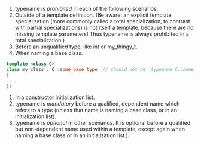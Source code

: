 1. typename is _prohibited_ in each of the following scenarios:
  1. Outside of a template definition. (Be aware: an explicit template specialization (more commonly called a total specialization, to contrast with partial specializations) is not itself a template, because there are no missing template parameters! Thus typename is always prohibited in a total specialization.)
  1. Before an unqualified type, like int or my_thingy_t.
  1. When naming a base class.
  
  ```c++
  template <class C>
  class my_class : C::some_base_type  // should not be `typename C::some_base_type'
  {
   ... 
  };
  ```

1. In a constructor initialization list.
 1. typename is _mandatory_ before a qualified, dependent name which refers to a type (unless that name is naming a base class, or in an initialization list).
 1. typename is _optional_ in other scenarios.
It is optional before a qualified but non-dependent name used within a template, except again when naming a base class or in an initialization list.)
